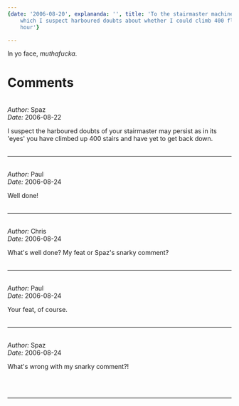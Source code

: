```yaml
---
{date: '2006-08-20', explananda: '', title: 'To the stairmaster machine at the gym,
    which I suspect harboured doubts about whether I could climb 400 flights in an
    hour'}

---
```

In yo face, <i>muthafucka</i>.


<h1>Comments</h1>


<br/>
<em>Author:</em> Spaz
<br/><em>Date:</em> 2006-08-22

I suspect the harboured doubts of your stairmaster may persist as in its 'eyes' you have climbed up 400 stairs and have yet to get back down.
<br/>
<br/>

*******************************************************************************



<br/>
<em>Author:</em> Paul
<br/><em>Date:</em> 2006-08-24

Well done!
<br/>
<br/>

*******************************************************************************



<br/>
<em>Author:</em> Chris
<br/><em>Date:</em> 2006-08-24

What's well done?  My feat or Spaz's snarky comment?
<br/>
<br/>

*******************************************************************************



<br/>
<em>Author:</em> Paul
<br/><em>Date:</em> 2006-08-24

Your feat, of course.
<br/>
<br/>

*******************************************************************************



<br/>
<em>Author:</em> Spaz
<br/><em>Date:</em> 2006-08-24

What's wrong with my snarky comment?!

<br/>
<br/>

*******************************************************************************

